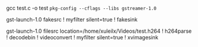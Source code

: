 gcc test.c -o test `pkg-config --cflags --libs gstreamer-1.0`

gst-launch-1.0 fakesrc ! myfilter silent=true ! fakesink

gst-launch-1.0 filesrc location=/home/xuleilx/Videos/test.h264 ! h264parse ! decodebin ! videoconvert ! myfilter silent=true ! xvimagesink
